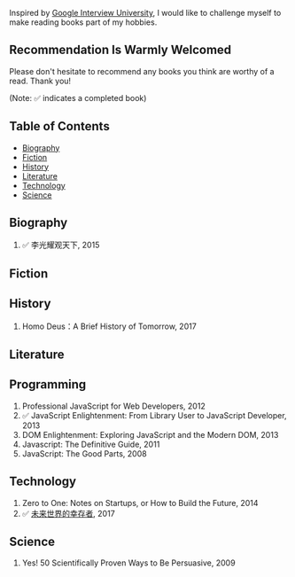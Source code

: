 Inspired by [Google Interview University](https://github.com/jwasham/google-interview-university/blob/master/README.md), I would like to challenge myself to make reading books part of my hobbies. 

## Recommendation Is Warmly Welcomed

Please don't hesitate to recommend any books you think are worthy of a read. Thank you!

(Note: :white_check_mark: indicates a completed book)

## Table of Contents

- [Biography](#biography)
- [Fiction](#fiction)
- [History](#history)
- [Literature](#literature)
- [Technology](#technology)
- [Science](#science)

## Biography
1. :white_check_mark: 李光耀观天下, 2015

## Fiction
    
## History
1. Homo Deus：A Brief History of Tomorrow, 2017

## Literature

## Programming
1. Professional JavaScript for Web Developers, 2012
1. :white_check_mark: JavaScript Enlightenment: From Library User to JavaScript Developer, 2013
1. DOM Enlightenment: Exploring JavaScript and the Modern DOM, 2013
1. Javascript: The Definitive Guide, 2011
1. JavaScript: The Good Parts, 2008

## Technology
1. Zero to One: Notes on Startups, or How to Build the Future, 2014
1. :white_check_mark: [未来世界的幸存者](https://ruanyf.github.io/survivor/), 2017

## Science
1. Yes! 50 Scientifically Proven Ways to Be Persuasive, 2009
